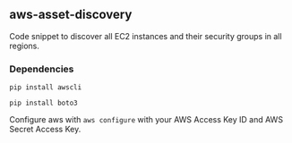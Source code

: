 ## aws-asset-discovery
Code snippet to discover all EC2 instances and their security groups in all regions.

### Dependencies 

```pip install awscli```

```pip install boto3```

Configure aws with ```aws configure``` with your AWS Access Key ID and AWS Secret Access Key.
